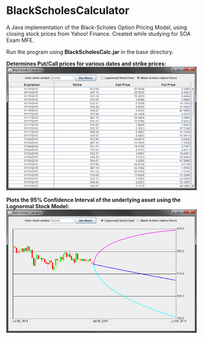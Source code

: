 # BlackScholesCalculator
A Java implementation of the Black-Scholes Option Pricing Model, using closing stock prices from Yahoo! Finance. Created while studying for SOA Exam MFE.

Run the program using **BlackScholesCalc.jar** in the base directory.

**Determines Put/Call prices for various dates and strike prices:**
![alt tag](/screenshots/OptionPrices.png)

**Plots the 95% Confidence Interval of the underlying asset using the Lognormal Stock Model:**
![alt tag](/screenshots/LognormalStockModel.png)
